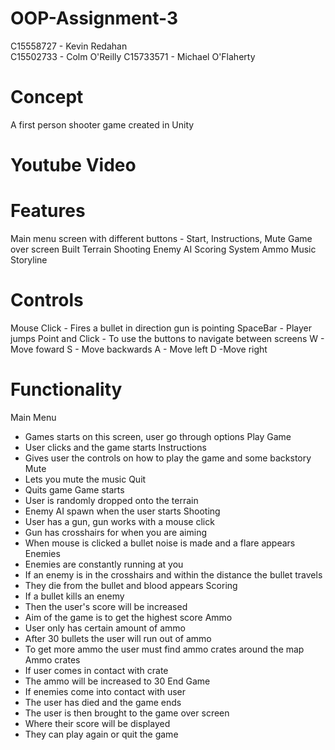 # OOP-Assignment-3
C15558727 - Kevin Redahan                                   
C15502733 - Colm O'Reilly
C15733571 - Michael O'Flaherty

# Concept
A first person shooter game created in Unity

# Youtube Video


# Features
Main menu screen with different buttons - Start, Instructions, Mute
Game over screen
Built Terrain
Shooting
Enemy AI
Scoring System
Ammo 
Music
Storyline

# Controls
Mouse Click - Fires a bullet in direction gun is pointing
SpaceBar - Player jumps
Point and Click - To use the buttons to navigate between screens
W - Move foward
S - Move backwards
A - Move left
D -Move right

# Functionality

Main Menu
* Games starts on this screen, user go through options
Play Game
* User clicks and the game starts
Instructions
* Gives user the controls on how to play the game and some backstory
Mute
* Lets you mute the music
Quit
* Quits game
Game starts
* User is randomly dropped onto the terrain
* Enemy AI spawn when the user starts
Shooting
* User has a gun, gun works with a mouse click
* Gun has crosshairs for when you are aiming
* When mouse is clicked a bullet noise is made and a flare appears
Enemies
* Enemies are constantly running at you
* If an enemy is in the crosshairs and within the distance the bullet travels
* They die from the bullet and blood appears
Scoring
* If a bullet kills an enemy
* Then the user's score will be increased
* Aim of the game is to get the highest score
Ammo
* User only has certain amount of ammo
* After 30 bullets the user will run out of ammo
* To get more ammo the user must find ammo crates around the map
Ammo crates
* If user comes in contact with crate
* The ammo will be increased to 30
End Game
* If enemies come into contact with user
* The user has died and the game ends
* The user is then brought to the game over screen
* Where their score will be displayed
* They can play again or quit the game




